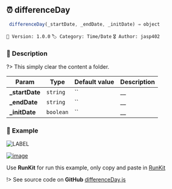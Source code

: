 ## ⏰ differenceDay 

```javascript
 differenceDay(_startDate, _endDate, _initDate) ⇒ object  
``` 


`📢 Version: 1.0.0`  `🏷️ Category: Time/Date` `🎖️ Author: jasp402` 

### 📝 Description 


?> This simply clear the content a folder. 


| Param | Type | Default value | Description |
| --- | --- | --- | --- |
| **_startDate** | `string` | `` | __ | 
| **_endDate** | `string` | `` | __ | 
| **_initDate** | `boolean` | `` | __ | 



### 🧪 Example 


![LABEL](@example ':include :type=code')




[![image](https://user-images.githubusercontent.com/8978470/89190058-8603d500-d566-11ea-914f-284448e5a1b6.png)](https://npm.runkit.com/js-packtools) 
 
Use **RunKit** for run this example, only copy and paste in [RunKit](https://npm.runkit.com/js-packtools)


!> See source code on **GitHub** [differenceDay.js](https://github.com/jasp402/js-packtools/blob/master/lib/differenceDay.js) 

